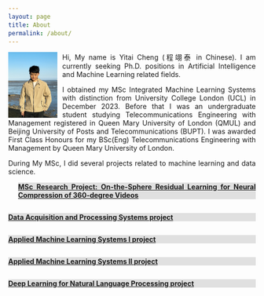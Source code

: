 ```yaml
---
layout: page
title: About
permalink: /about/
---
```

<style>
  .content {
    max-height: 0;
    overflow: hidden;
    transition: max-height 0.5s ease-out;
  }
  .toggle-button {
    cursor: pointer;
    text-decoration: underline;
    background-color: #e0e0e0;
  }
  p {
    text-align: justify; /* Aligns text within the paragraph */
  }
</style>

<img src="/assets/images/yitai-cheng.JPG" width="100" style="float: left; margin-right: 10px;"> Hi, My name is Yitai Cheng (程翊泰 in Chinese). I am currently seeking Ph.D. positions in Artificial Intelligence and Machine Learning related fields. 


I obtained my MSc Integrated Machine Learning Systems with distinction from University College London (UCL) in December 2023. Before that I was an undergraduate student studying Telecommunications Engineering with Management registered in Queen Mary University of London (QMUL) and Beijing University of Posts and Telecommunications (BUPT). I was awarded First Class Honours for my BSc(Eng) Telecommunications Engineering with Management by Queen Mary University of London.

During My MSc, I did several projects related to machine learning and data science.
<div style="margin-left: 20px">
  <p class="toggle-button" onclick="toggleContent(this)"> <b>MSc Research Project: On-the-Sphere Residual Learning for Neural Compression of 360-degree Videos </b> </p>
  <div class="content">
    <p>This project focus on the synergy of two current learning methods for video. The first is neural video compression, which improves traditional one certain steps. Traditional compression captures motion between consecutive frames and performs linear transform and quantisation methods over the residual information in each frame to be encoded. Differently, neural video compression uses methods such as convolutional neural networks (CNNs) to capture motion and encoder-decoder architectures to propose to compress residual data. The second is spherical convolutional neural networks (CNNs) for 360-degree videos. The current compression of such 360-degree videos intensively relies on 2D planar projection and suffers from its distortion (e.g., poles are more sampled than equator). Therefore, neural compression using CNNs, which focus on 2D convolution over planar data, is damaged when applied to 360 videos. Some authors have evaluated the benefit of using spherical convolutions in learning tasks for 360 images. The project is experiments-oriented, and the student will focus on implementing neural compression methods but changing the CNN steps by ones using spherical convolutions.
    </p>
    <p><a href="https://github.com/yitai-cheng/MSc_IMLS_Research_Project.git">[Python code]</a> <a href="/assets/msc-dissertation.pdf">[Dissertation]</a></p>
  </div>
</div>


<p class="toggle-button" onclick="toggleContent(this)"> <b>Data Acquisition and Processing Systems project</b> </p>
<div class="content">
  <p>This project simulates a real-life data-science situation thatcan be approached using the process including data acquisition, storing, preprocessing, exploration and inferring. Concretely, this project analyze the stocks data of American Airlines(AAL) and its correlation with weather and covid-19 data. The data is acquired by relevant application programming interface including Yahoo! Finance, NOAA,
and CDC API. Then the acquired data is stored both locally and in the cloud by MongoDB. The data could be retrieved from local disk and cloud database for the downstream preprocessing including data cleaning, visualization and transformation. Next, the exploratory data analysis is conducted to find potential pattern of the data and hypothesis testing is carried out to better understand the composition of your dataset and its representativeness. Finally, the preprocessed data is feed as input to train and test the LSTM model which could be later used to predict the trend of stock values in the future.
  </p>
<p><a href="https://github.com/yitai-cheng/DAPS_assignment22_23">[Python code]</a> <a href="/assets/DAPS-assignment.pdf">[Project Description]</a> <a href="/assets/Report_DAPS.pdf">[Report]</a></p>
</div>

<p class="toggle-button" onclick="toggleContent(this)"> <b>Applied Machine Learning Systems I project </b> </p>
<div class="content">
  <p>
There are two categories of tasks raised in this mini project. They are binary classification and multiclass classification for image datasets. Machine learning techniques including convolutional neural network (CNN), support vector machine (SVM), random forest (RF) and residual network (ResNet) are applied to address the image classification tasks. It is noticed that neural network (NN) based models including CNN and ResNet performs better than the other two models with the accuracy of 0.7550 for CNN and 0.8064 for ResNet respectively.
  </p>
  <p><a href="https://github.com/yitai-cheng/AMLS_assignment22_23">[Python code]</a> <a href="/assets/AMLS-assignment.pdf">[Project Description]</a> <a href="/assets/Report_AMLS.pdf">[Report]</a></p>
</div>

<p class="toggle-button" onclick="toggleContent(this)"> <b>Applied Machine Learning Systems II project </b> </p>
<div class="content">
  <p>
A malignant tumor in the brain is a life-threatening condition. The presence of Methylguanine methyltransferase (MGMT) promoter methylation has been shown to be a favorable prog- nostic factor and a strong predictor of responsiveness to chemotherapy. In this project, machine learning based models are proposed to deal with the detection of MGMT promoter methylation instead of invasive surgeries taking brain tissues out of patients’ body. Taking advantage of multiple modali- ties of MRI images, both Single Modality Model (SMM) and Multi-Modality Model (MMM) are proposed. The main building block of SMM is the feature extractor and that of MMM is feature extractor with the attention layer. By exper- iments and ablation study, it is found that multi-modal learn- ing based model MMM performs better than SMM thanks to the attention mechanism.
  </p>
  <p><a href="https://github.com/yitai-cheng/AMLS_II_assignment22_23">[Python code]</a> <a href="/assets/AMLS_II-assignment.pdf">[Project Description]</a> <a href="/assets/Report_AMLSII.pdf">[Report]</a>  </p>
</div>

<p class="toggle-button" onclick="toggleContent(this)"> <b>Deep Learning for Natural Language Processing project </b> </p>
<div class="content">
  <p>
    Recurrent Neural Networks (RNNs) are powerful models that have achieved excellent performance on sequence learning tasks. Although RNNs work well whenever large labeled training sets are available, they suffer from dealing with long squences. In this project, we present a general end-to-end approach to sequence learning that uses an encoder to map the input sequence to a context vector, and then another decoder to convert the vector to the target sequence. Then, we introduce attention mechanism enabling the decoder to focus on a certain part of the input sequence in each decoding step. Our main result is that on an English to French translation task from the WMT’14 dataset, the translations produced by the sequence to sequence model with greedy search algorithm achieve a BLEU score of 23.57 on the entire test set, where the LSTM’s BLEU score was penalized on out-of-vocabulary words. Additionally, beam search could improve the model performance due to its ability to explore on a larger result set. For comparison, a sequence to sequence model with beam size 2 achieves a BLEU score of 24.24 on the same test-set. Moreover, the upgraded sequence to sequence with attention model also achieves a higher BLEU score of 25.33 with greedy search. Finally, we found that stacking more than one LSTM (Multi-Layer LSTM) will improve the model’s performance markedly, because LSTM networks with multiple layers have higher modeling capacity compared to single-layer LSTM networks.
  </p>
    <p><a href="https://github.com/yitai-cheng/ELEC0141_Project">[Python code]</a> <a href="/assets/DLNLP-assignment.pdf">[Project Description]</a> <a href="/assets/Report_DLNLP.pdf">[Report]</a></p> 

</div>


<script>
  function toggleContent(element) {
    var content = element.nextElementSibling;
    if (content.style.maxHeight) {
      content.style.maxHeight = null;
    } else {
      content.style.maxHeight = content.scrollHeight + "px";
    }
  }
</script>



